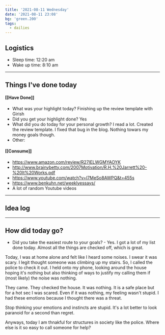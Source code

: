 ```yaml
---
title: '2021-08-11 Wednesday'
date: '2021-08-11 23:08'
bg: 'green.200'
tags:
  - dailies
---
```


## Logistics

- Sleep time: 12:20 am
- Wake up time: 8:10 am

---

## Things I've done today

#### [[Have Done]]

- What was your highlight today? Finishing up the review template with Girish
- Did you get your highlight done? Yes
- What did you do today for your personal growth? I read a lot. Created the review template. I fixed that bug in the blog. Nothing towars my money goals though.
- Other:

#### [[Consume]]

- https://www.amazon.com/review/R27IELWGMYAOYK
- http://www.brainybetty.com/2007Motivation/R.H.%20Jarrett%20-%20It%20Works.pdf
- https://www.youtube.com/watch?v=I7MeSo8AWPQ&t=455s
- https://www.benkuhn.net/weeklyessays/
- A lot of random Youtube videos

---

## Idea log

---

## How did today go?

- Did you take the easiest route to your goals? - Yes. I got a lot of my list done today. Almost all the things are checked off, which is great.

Today, I was at home alone and felt like I heard some noises. I swear it was scary. I legit thought someone was climbing up my stairs. So, I called the police to check it out. I held onto my phone, looking around the house hoping it's nothing but also thinking of ways to justify my calling them if (most likely) the noise was nothing.

They came. They checked the house. It was nothing. It is a safe place but for a hot sec I was scared. Even if it was nothing, my feeling wasn't stupid. I had these emotions because I thought there was a threat.

Stop thinking your emotions and instincts are stupid. It's a lot better to look paranoid for a second than regret.

Anyways, today I am thnakful for structures in society like the police. Where else is it so easy to call someone for help?
